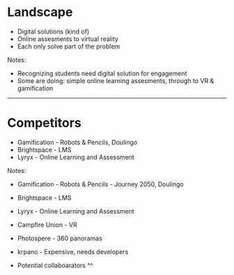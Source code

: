 # Landscape

- Digital solutions (kind of)
- Online assesments to virtual reality
- Each only solve part of the problem

Notes:
- Recognizing students need digital solution for engagement
- Some are doing: simple online learning assesments, through to VR & gamification

------

# Competitors

- Gamification - Robots & Pencils, Doulingo
- Brightspace - LMS
- Lyryx - Online Learning and Assessment

Notes:

- Gamification - Robots & Pencils - Journey 2050, Doulingo
- Brightspace - LMS
- Lyryx - Online Learning and Assessment
- Campfire Union - VR
- Photospere - 360 panoramas
- krpano - Expensive, needs developers

- Potential collaboarators ^^


